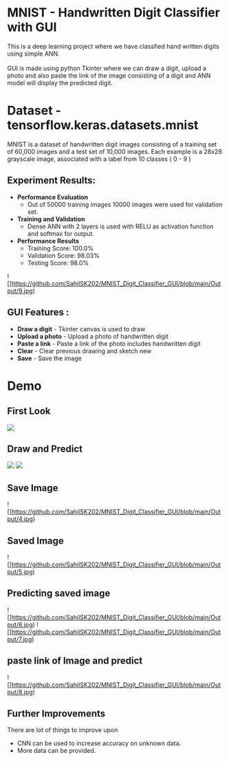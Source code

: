 # MNIST - Handwritten Digit Classifier with GUI


This is a deep learning project where we have classfied hand written digits using simple ANN. <br><br>GUI is made using python Tkinter where we can draw a digit, upload a photo and also paste the link of the image consisting of a digit and ANN model will display the predicted digit.

# Dataset - tensorflow.keras.datasets.mnist
MNIST is a dataset of handwritten digit images consisting of a training set of 60,000 images and a test set of 10,000 images. Each example is a 28x28 grayscale image, associated with a label from 10 classes ( 0 - 9 )


## Experiment Results:

 * **Performance Evaluation**
    * Out of 50000 training images 10000 images were used for validation set.
 * **Training and Validation**
    * Dense ANN with 2 layers is used with RELU as activation function and softmax for output.
 * **Performance Results**
    * Training Score: 100.0%
    * Validation Score: 98.03%
    * Testing Score: 98.0%

![]https://github.com/SahilSK202/MNIST_Digit_Classifier_GUI/blob/main/Output/9.jpg)


## GUI Features :

* **Draw a digit** - Tkinter canvas is used to draw
* **Upload a photo** - Upload a photo of handwritten digit
* **Paste a link** - Paste a link of the photo includes handwritten digit
* **Clear** - Clear previous drawing and sketch new
* **Save** -  Save the image

# Demo

## First Look
![](https://github.com/SahilSK202/MNIST_Digit_Classifier_GUI/blob/main/Output/1.jpg)

## Draw and Predict
![](https://github.com/SahilSK202/MNIST_Digit_Classifier_GUI/blob/main/Output/2.jpg)
![](https://github.com/SahilSK202/MNIST_Digit_Classifier_GUI/blob/main/Output/3.jpg)

## Save Image
![]https://github.com/SahilSK202/MNIST_Digit_Classifier_GUI/blob/main/Output/4.jpg)

## Saved Image
![]https://github.com/SahilSK202/MNIST_Digit_Classifier_GUI/blob/main/Output/5.jpg)

## Predicting saved image
![]https://github.com/SahilSK202/MNIST_Digit_Classifier_GUI/blob/main/Output/6.jpg)
![]https://github.com/SahilSK202/MNIST_Digit_Classifier_GUI/blob/main/Output/7.jpg)

## paste link of Image and predict
![]https://github.com/SahilSK202/MNIST_Digit_Classifier_GUI/blob/main/Output/8.jpg)


## Further Improvements
There are lot of things to improve upon

- CNN can be used to increase accuracy on unknown data. 
- More data can be provided.



